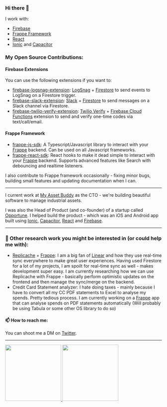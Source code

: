 ### Hi there 👋

I work with:

- [Firebase](https://firebase.google.com)
- [Frappe Framework](https://frappeframework.com)
- [React](https://reactjs.org)
- [Ionic](https://ionicframework.com) and [Capacitor](https://capacitorjs.com)

### My Open Source Contributions:


#### Firebase Extensions

You can use the following extensions if you want to:

- [firebase-logsnag-extension](https://github.com/nikkothari22/firebase-logsnag-extension): [LogSnag](https://logsnag.com) + [Firestore](https://firebase.google.com/products/firestore) to send events to LogSnag on a Firestore trigger.
- [firebase-slack-extension](https://github.com/nikkothari22/firebase-slack-extension): [Slack](https://slack.com) + [Firestore](https://firebase.google.com/products/firestore) to send messages on a Slack channel via Firestore.
- [firebase-twilio-verify-extension](https://github.com/nikkothari22/firebase-twilio-verify-extension): [Twilio Verify](https://www.twilio.com/verify) + [Firebase Cloud Functions](https://firebase.google.com/products/functions) extension to send and verify one-time codes via text/call/email.


#### Frappe Framework

- [frappe-js-sdk](https://github.com/nikkothari22/frappe-js-sdk): A Typescript/Javascript library to interact with your [Frappe](https://frappeframework.com) backend. Can be used on all Javascript frameworks.
- [frappe-react-sdk](https://github.com/nikkothari22/frappe-react-sdk): React hooks to make it dead simple to interact with your [Frappe](https://frappeframework.com) backend. Supports advanced features like Search with debouncing and realtime listeners.

I also contribute to Frappe framework occasionally - fixing minor bugs, building small features and updating documentation when I can.

<hr/>

I current work at [My Asset Buddy](https://myassetbuddy.in/) as the CTO - we're building beautiful software to manage industrial assets. 

I was also the Head of Product (and co-founder) of a startup called [Opportune](https://opportune.co.in). I helped build the product - which was an iOS and Android app built using [Ionic](https://ionicframework.com), [Capacitor](https://capacitorjs.com), [React](https://reactjs.org) and [Firebase](https://firebase.google.com).

<hr/>

### 🚀  Other research work you might be interested in (or could help me with):

- [Replicache](https://replicache.dev) + [Frappe](https://frappeframework.com): I am a big fan of [Linear](https://linear.app) and how they use real-time sync everywhere to make great user experiences. Having used Firestore for a lot of my projects, I am spoilt for real-time sync as well - makes development super easy. I am currently researching how we can use Replicache with Frappe - basically perform optimistic updates on the frontend and then manage the sync/merge on the backend.
- Credit Card Statement analyzer: I hate doing taxes - mainly because I have to convert all my CC PDF statements to Excel to analyse my spends. Pretty tedious process. I am currently working on a [Frappe](https://frappeframework.com) app that can analyse spends on PDF statements automatically (Will probably be using Tabula or some other OS library to do so)


#### 📫 How to reach me:

You can shoot me a DM on [Twitter](https://twitter.com/nik_kothari22).

<hr/>

<a href="https://github.com/nikkothari22">
  <img height="180em" src="https://github-readme-stats.vercel.app/api?username=nikkothari22&theme=dark&show_icons=true" />
  <img height="180em" src="https://github-readme-stats.vercel.app/api/top-langs/?username=nikkothari22&theme=dark&layout=compact" />
</a>
<!--
**nikkothari22/nikkothari22** is a ✨ _special_ ✨ repository because its `README.md` (this file) appears on your GitHub profile.

Here are some ideas to get you started:

- 🔭 I’m currently working on ...
- 🌱 I’m currently learning ...
- 👯 I’m looking to collaborate on ...
- 🤔 I’m looking for help with ...
- 💬 Ask me about ...
- 📫 How to reach me: ...
- 😄 Pronouns: ...
- ⚡ Fun fact: ...
-->
